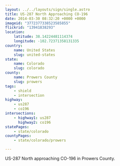 ```yaml
---
layout: ../../layouts/sign/single.astro
title: US-287 North Approaching CO-196
date: 2014-03-30 08:32:20 +0000 +0000
imageid: "3772377338523585855"
flickrid: "13941838293"
location:
    latitude: 38.14224481114374
    longitude: -102.72371358131335
country:
    name: United States
    slug: united-states
state:
    name: Colorado
    slug: colorado
county:
    name: Prowers County
    slug: prowers
tags:
    - shield
    - intersection
highway:
    - us287
    - co196
intersections:
    - highway1: us287
      highway2: co196
statePages:
    - state/colorado
countyPages:
    - state/colorado/prowers

---
```

US-287 North approaching CO-196 in Prowers County.